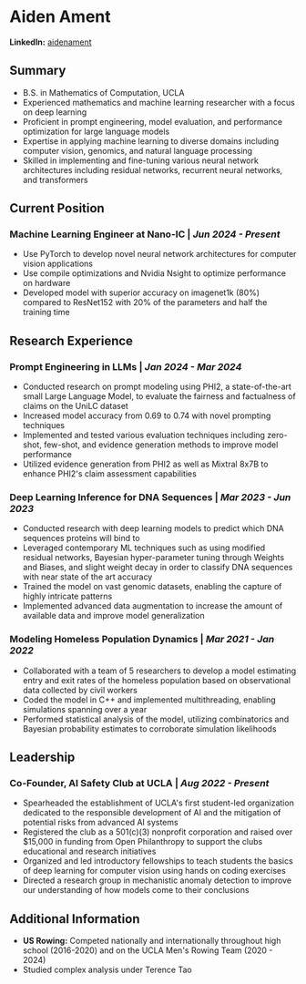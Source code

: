 # Aiden Ament

**LinkedIn:** [aidenament](https://www.linkedin.com/in/aidenament)

## Summary

- B.S. in Mathematics of Computation, UCLA
- Experienced mathematics and machine learning researcher with a focus on deep learning
- Proficient in prompt engineering, model evaluation, and performance optimization for large language models
- Expertise in applying machine learning to diverse domains including computer vision, genomics, and natural language processing
- Skilled in implementing and fine-tuning various neural network architectures including residual networks, recurrent neural networks, and transformers

## Current Position

### Machine Learning Engineer at Nano-IC | *Jun 2024 - Present*

- Use PyTorch to develop novel neural network architectures for computer vision applications
- Use compile optimizations and Nvidia Nsight to optimize performance on hardware
- Developed model with superior accuracy on imagenet1k (80%) compared to ResNet152 with 20% of the parameters and half the training time

## Research Experience

### Prompt Engineering in LLMs | *Jan 2024 - Mar 2024*

- Conducted research on prompt modeling using PHI2, a state-of-the-art small Large Language Model, to evaluate the fairness and factualness of claims on the UniLC dataset
- Increased model accuracy from 0.69 to 0.74 with novel prompting techniques
- Implemented and tested various evaluation techniques including zero-shot, few-shot, and evidence generation methods to improve model performance
- Utilized evidence generation from PHI2 as well as Mixtral 8x7B to enhance PHI2's claim assessment capabilities

### Deep Learning Inference for DNA Sequences | *Mar 2023 - Jun 2023*

- Conducted research with deep learning models to predict which DNA sequences proteins will bind to
- Leveraged contemporary ML techniques such as using modified residual networks, Bayesian hyper-parameter tuning through Weights and Biases, and slight weight decay in order to classify DNA sequences with near state of the art accuracy
- Trained the model on vast genomic datasets, enabling the capture of highly intricate patterns
- Implemented advanced data augmentation to increase the amount of available data and improve model generalization

### Modeling Homeless Population Dynamics | *Mar 2021 - Jan 2022*

- Collaborated with a team of 5 researchers to develop a model estimating entry and exit rates of the homeless population based on observational data collected by civil workers
- Coded the model in C++ and implemented multithreading, enabling simulations spanning over a year
- Performed statistical analysis of the model, utilizing combinatorics and Bayesian probability estimates to corroborate simulation likelihoods

## Leadership

### Co-Founder, AI Safety Club at UCLA | *Aug 2022 - Present*

- Spearheaded the establishment of UCLA's first student-led organization dedicated to the responsible development of AI and the mitigation of potential risks from advanced AI systems
- Registered the club as a 501(c)(3) nonprofit corporation and raised over $15,000 in funding from Open Philanthropy to support the clubs educational and research initiatives
- Organized and led introductory fellowships to teach students the basics of deep learning for computer vision using hands on coding exercises
- Directed a research group in mechanistic anomaly detection to improve our understanding of how models come to their conclusions

## Additional Information

- **US Rowing:** Competed nationally and internationally throughout high school (2016-2020) and on the UCLA Men's Rowing Team (2020 - 2024)
- Studied complex analysis under Terence Tao